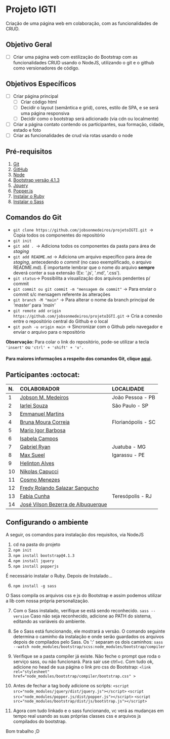 # Projeto IGTI

Criação de uma página web em colaboração, com as funcionalidades de CRUD.

## Objetivo Geral
- [ ] Criar uma página web com estilização do Bootstrap com as funcionalidades CRUD usando o NodeJS, utilizando o git e o github como versionadores de código.

## Objetivos Específicos
- [ ] Criar página principal
  - [ ] Criar código html 
  - [ ] Decidir o layout (semântica e grid), cores, estilo de SPA, e se será uma página responsiva
  - [ ] Decidir como o bootstrap será adicionado (via cdn ou localmente)
- [ ] Criar a página contato contendo os participantes, sua formação, cidade, estado e foto
- [ ] Criar as funcionalidades de crud via rotas usando o node

## Pré-requisitos

1. [Git](https://git-scm.com/downloads "Git-SCM")
2. [GitHub](https://github.com/ "GitHub")
3. [Node](https://nodejs.org/pt-br/download/ "NodeJS")
4. [Bootstrap versão 4.1.3](https://getbootstrap.com.br/docs/4.1/getting-started/download/ "Bootstrap @4.1.3")
5. [Jquery](https://jquery.com/ "JQuery")
6. [Popper.js](https://popper.js.org/ "PopperJS")
7. [Instalar o Ruby](ruby-lang.org "Ruby")
8. [Instalar o Sass](https://sass-lang.com/install "Sass")

## Comandos do Git

- `git clone https://github.com/jobsonmedeiros/projetoIGTI.git `-> Copia todos os componentes do repositório
- `git init`
- `git add . `-> Adiciona todos os componentes da pasta para área de _staging_
- `git add README.md` -> Adiciona um arquivo específico para área de _staging_, antecedendo o _commit_ (no caso exemplificado, o arquivo README.md). É importante lembrar que o nome do arquivo **sempre** deverá conter a sua extensão (Ex: '.js', '.md', '.css').
- `git status`-> Possibilita a visualização dos arquivos pendentes p/ commit
- `git commit ou git commit -m "mensagem de commit"` -> Para enviar o commit s/c mensagem referente às alterações
- `git branch -M "main"` -> Para alterar o nome da branch principal de _'master'_ para _'main'_
- `git remote add origin https://github.com/jobsonmedeiros/projetoIGTI.git` -> Cria a conexão entre o repositório central do Github e o local
- `git push -u origin main` -> Sincronizar com o Github pelo navegador e enviar o arquivo para o repositório

**Observação:** Para colar o link do repositório, pode-se utilizar a tecla `'insert'` ou `'ctrl' + 'shift' + 'v'.`

#### Para maiores informações a respeito dos comandos Git, clique <a href="https://training.github.com/downloads/pt_BR/github-git-cheat-sheet/">aqui</a>.

## Participantes :octocat:

|N.   |COLABORADOR   |LOCALIDADE   |
| :------------ | :------------ | :------------ |
|1   |[Jobson M. Medeiros](https://github.com/jobsonmedeiros/)   |João Pessoa - PB  |
|2   |[Iarlei Souza](https://github.com/iarleisouza)             |São Paulo   - SP  |
|3   |[Emmanuel Martins](https://github.com/EmmanuelMartins21)   |   |
|4   |[Bruna Moura Correia](https://github.com/brunacorreia)   |Florianópolis - SC   |
|5   |[Mario Igor Barbosa](https://github.com/migorking)   |   |
|6   |[Isabela Campos](https://github.com/IsabelaCampos02)   |   |
|7   |[Gabriel Ryan](https://github.com/Bigoode)   |Juatuba - MG   |
|8   |[Max Sueel](https://github.com/MaxSueel)   |  Igarassu - PE  |
|9   |[Helinton Alves](https://github.com/HelintonAlves/)   |   |
|10  |[Nikolas Capucci](https://github.com/Niikapucci)   |   |
|11  |[Cosmo Menezes](https://github.com/cosmo-menezes)   |   |
|12  |[Fredy Rolando Salazar Sangucho](https://github.com/fredsalas87)   |   |
|13  |[Fabia Cunha](https://github.com/fabiamcunha)   |Teresópolis - RJ   |
|14  |[José Vilson Bezerra de Albuquerque](https://github.com/VilsonAlbuquerque)   |   |

## Configurando o ambiente
A seguir, os comandos para instalação dos requisitos, via NodeJS

1. cd na pasta do projeto
2. `npm init`
3. `npm install bootstrap@4.1.3`
4. `npm install jquery`
5. `npm install popperjs`

É necessário instalar o Ruby. Depois de Instalado...

6. `npm install -g sass`

O Sass compila os arquivos css e js do Bootstrap e assim podemos utilizar a lib com nossa própria personalização. 

7. Com o Sass instalado, verifique se está sendo reconhecido.
   `sass --version`
   Caso não seja reconhecido, adicione ao PATH do sistema, editando as variáveis do ambiente. 

8. Se o Sass está funcionando, ele mostrará a versão. O comando seguinte determina o caminho da instalação e onde serão guardados os arquivos depois de compilados pelo Sass. Os ':' separam os dois caminhos:
   `sass --watch node_modules/bootstrap/scss:node_modules/bootstrap/compiler`

9. Verifique se a pasta compiler já existe. Não feche o prompt que roda o serviço sass, ou não funcionará. Para sair use ctrl+c. Com tudo ok, adicione no head de sua página o link pro css do Bootstrap: 
    `<link rel="stylesheet" href="node_modules/bootstrap/compiler/bootstrap.css" >`

10. Antes de fechar a tag body adicione os scripts:
    `<script src="node_modules/jquery/dist/jquery.js"></script>`
    `<script src="node_modules/popper.js/dist/popper.js"></script>`
    `<script src="node_modules/bootstrap/dist/js/bootstrap.js"></script>`

11. Agora com tudo linkado e o sass funcionando, vc verá as mudanças em tempo real usando as suas próprias classes css e arquivos js compilados do bootstrap. 

Bom trabalho ;D